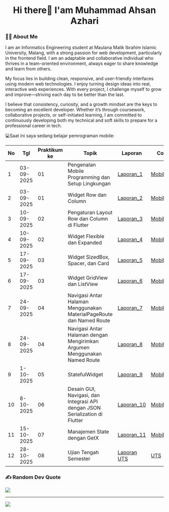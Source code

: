  <h1 align="center">Hi there👋 I'am Muhammad Ahsan Azhari</h1>

 <h3 align="left">👩‍💻  About Me</h3>
<p>I am an Informatics Engineering student at Maulana Malik Ibrahim Islamic University, Malang, with a strong passion for web development, particularly in the frontend field. I am an adaptable and collaborative individual who thrives in a team-oriented environment, always eager to share knowledge and learn from others.

My focus lies in building clean, responsive, and user-friendly interfaces using modern web technologies. I enjoy turning design ideas into real, interactive web experiences. With every project, I challenge myself to grow and improve—striving each day to be better than the last.

I believe that consistency, curiosity, and a growth mindset are the keys to becoming an excellent developer. Whether it’s through coursework, collaborative projects, or self-initiated learning, I am committed to continuously developing both my technical and soft skills to prepare for a professional career in tech.</p>


💻Saat ini saya sedang belajar pemrograman mobile:

| No  | Tgl  | Praktikum ke  | Topik  | Laporan | Code |
| ------------ | ------------ | ------------ | ------------ | ------------ | ------------ | 
|  1 | 03-09-2025  | 01  | Pengenalan Mobile Programming dan Setup Lingkungan  | [Laporan_1](https://docs.google.com/document/d/1QQLN80NZEEsTB2OF_eNYxu3GIkwtU_zT/edit) | [Mobile_1](https://github.com/sannn-s/Mobile_Praktikum1) |
|  2 | 03-09-2025  | 01  | Widget Row dan Column  | [Laporan_2](https://docs.google.com/document/d/130gZ4dHQgnoaTyqEqyOAVuZ5mYp7ma0X/edit)| [Mobile_2](https://github.com/sannn-s/Mobile_Praktikum2)|
|  3 | 10-09-2025  | 02  | Pengaturan Layout Row dan Column di Flutter  | [Laporan_3](https://docs.google.com/document/d/1MSCqf-WB-C1Pri0pNnt_6IYj1qqeKhns/edit)| [Mobile_3](https://github.com/sannn-s/Mobile_Praktikum3)|
|  4 | 10-09-2025  | 02  | Widget Flexible dan Expanded | [Laporan_4](https://docs.google.com/document/d/1kXzjauXi6aiI6xJU2BNws0vBFqByFLuy/edit)| [Mobile_4](https://github.com/sannn-s/Mobile_Praktikum4)|
|  5 | 17-09-2025  | 03  | Widget SizedBox, Spacer, dan Card | [Laporan_5](https://docs.google.com/document/d/1KI87xcTgQdREOrgs5jiuMKg7KeNVmv7R/edit) | [Mobile_5](https://github.com/sannn-s/Mobile_Praktikum5)|
|  6 | 17-09-2025  | 03  | Widget GridView dan ListView | [Laporan_6](https://docs.google.com/document/d/1FLLTVPYjhVZ839dKwuya79aIbRpsE5GY/edit) | [Mobile_6](https://github.com/sannn-s/Mobile_Praktikum6)|
|  7 | 24-09-2025  | 04  | Navigasi Antar Halaman Menggunakan MaterialPageRoute dan Named Route | [Laporan_7](https://docs.google.com/document/d/1a-MSXdiuQ3K3f4M3AE35-M-E8DAGesz4/edit) | [Mobile_7](https://github.com/sannn-s/Mobile_Praktikum7)|
|  8 | 24-09-2025  | 04  | Navigasi Antar Halaman dengan Mengirimkan Argumen Menggunakan Named Route | [Laporan_8](https://docs.google.com/document/d/1aQTDFke3AEj2FUxxfqM5m1WZjlJ8jLBn/edit) | [Mobile_8](https://github.com/sannn-s/Mobile_Praktikum8)|
|  9 | 1-10-2025  | 05  | StatefulWidget | [Laporan_9](https://docs.google.com/document/d/1WscUVjKX4x2Ud7Bk0Sgg639F_sUGJfUf/edit) | [Mobile_9](https://github.com/sannn-s/Mobile_Praktikum9)|
|  10 | 8-10-2025  | 06  | Desain GUI, Navigasi, dan Integrasi API dengan JSON Serialization di Flutter | [Laporan_10](https://docs.google.com/document/d/1Zmhdf9d3jZHjK3TeT2Ds8H88fbvZmE0Q/edit) | [Mobile_10](https://github.com/sannn-s/Mobile_Praktikum10)|
|  11 | 15-10-2025  | 07  | Manajemen State dengan GetX | [Laporan_11](https://docs.google.com/document/d/18gFtuc-jP641NW9C2uN4eeeekQaP6FWk/edit) | [Mobile_11](https://github.com/sannn-s/Mobile_Praktikum11)|
|  12 | 28-10-2025  | 08  | Ujian Tengah Semester | [Laporan UTS](https://docs.google.com/document/d/18gFtuc-jP641NW9C2uN4eeeekQaP6FWk/edit) | [UTS](https://github.com/sannn-s/Mobile_Praktikum11)|

### <h3 align="left">✍️ Random Dev Quote</h3>
![](https://quotes-github-readme.vercel.app/api?type=horizontal&theme=radical)

---
[![](https://visitcount.itsvg.in/api?id=sannn-s&icon=0&color=0)](https://visitcount.itsvg.in)


<!-- Proudly created with GPRM ( https://gprm.itsvg.in ) -->
